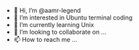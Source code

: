 - 👋 Hi, I’m @aamr-legend
- 👀 I’m interested in Ubuntu terminal coding
- 🌱 I’m currently learning Unix 
- 💞️ I’m looking to collaborate on ...
- 📫 How to reach me ...

<!---
aamr-legend/aamr-legend is a ✨ special ✨ repository because its `README.md` (this file) appears on your GitHub profile.
You can click the Preview link to take a look at your changes.
--->
